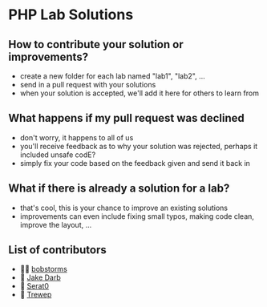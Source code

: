 # PHP Lab Solutions
## How to contribute your solution or improvements?
- create a new folder for each lab named "lab1", "lab2", ... 
- send in a pull request with your solutions
- when your solution is accepted, we'll add it here for others to learn from

## What happens if my pull request was declined
- don't worry, it happens to all of us
- you'll receive feedback as to why your solution was rejected, perhaps it included unsafe codE?
- simply fix your code based on the feedback given and send it back in

## What if there is already a solution for a lab?
- that's cool, this is your chance to improve an existing solutions
- improvements can even include fixing small typos, making code clean, improve the layout, ...

## List of contributors
- 🔫🔫 [bobstorms](https://github.com/bobstorms)
- 🔫 [Jake Darb](https://github.com/JakeDarb)
- 🔫 [Serat0](https://github.com/Serat0)
- 🔫 [Trewep](https://github.com/Trewep)
